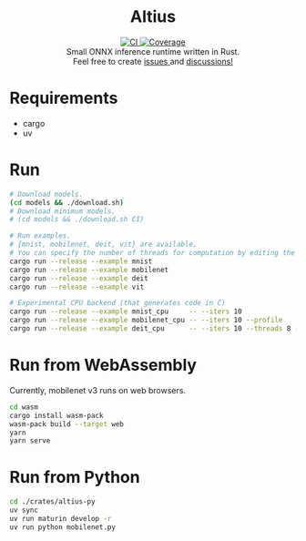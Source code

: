 <div align=center>
    <h1>Altius</h1>
    <a href="https://github.com/maekawatoshiki/altius/actions/workflows/ci.yml" target="_blank">
        <img alt="CI" src="https://img.shields.io/github/actions/workflow/status/maekawatoshiki/altius/ci.yml?branch=main&style=for-the-badge">
    </a>
    <a href="https://codecov.io/gh/maekawatoshiki/altius" target="_blank">
        <img alt="Coverage" src="https://img.shields.io/codecov/c/gh/maekawatoshiki/altius?style=for-the-badge">
    </a>
    <br />
    Small ONNX inference runtime written in Rust.
    <br />
    Feel free to create
    <a href="https://github.com/maekawatoshiki/altius/issues" target="_blank">
        issues
    </a>
    and 
    <a href="https://github.com/maekawatoshiki/altius/discussions" target="_blank">
        discussions!
    </a>
</div>

# Requirements

- cargo
- uv

# Run

```sh
# Download models.
(cd models && ./download.sh)
# Download minimum models.
# (cd models && ./download.sh CI)

# Run examples.
# {mnist, mobilenet, deit, vit} are available.
# You can specify the number of threads for computation by editing the code.
cargo run --release --example mnist
cargo run --release --example mobilenet
cargo run --release --example deit
cargo run --release --example vit

# Experimental CPU backend (that generates code in C)
cargo run --release --example mnist_cpu     -- --iters 10 
cargo run --release --example mobilenet_cpu -- --iters 10 --profile
cargo run --release --example deit_cpu      -- --iters 10 --threads 8 --profile
```

# Run from WebAssembly

Currently, mobilenet v3 runs on web browsers.

```sh
cd wasm
cargo install wasm-pack
wasm-pack build --target web
yarn
yarn serve
```

# Run from Python

```sh
cd ./crates/altius-py
uv sync
uv run maturin develop -r
uv run python mobilenet.py
```
